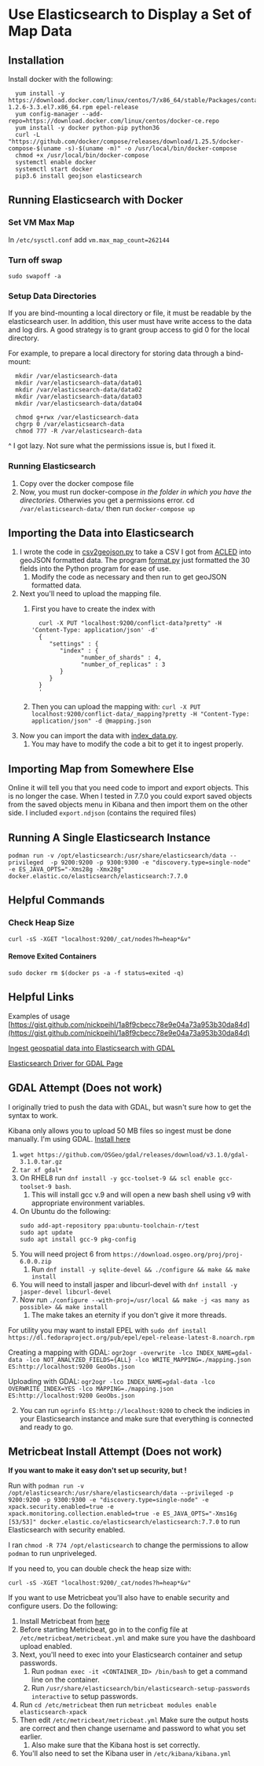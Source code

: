 # Use Elasticsearch to Display a Set of Map Data

## Installation

Install docker with the following:

      yum install -y https://download.docker.com/linux/centos/7/x86_64/stable/Packages/containerd.io-1.2.6-3.3.el7.x86_64.rpm epel-release
      yum config-manager --add-repo=https://download.docker.com/linux/centos/docker-ce.repo
      yum install -y docker python-pip python36
      curl -L "https://github.com/docker/compose/releases/download/1.25.5/docker-compose-$(uname -s)-$(uname -m)" -o /usr/local/bin/docker-compose
      chmod +x /usr/local/bin/docker-compose
      systemctl enable docker
      systemctl start docker
      pip3.6 install geojson elasticsearch

## Running Elasticsearch with Docker

### Set VM Max Map

In `/etc/sysctl.conf` add `vm.max_map_count=262144`

### Turn off swap

`sudo swapoff -a`

### Setup Data Directories

If you are bind-mounting a local directory or file, it must be readable by the elasticsearch user. In addition, this user must have write access to the data and log dirs. A good strategy is to grant group access to gid 0 for the local directory.

For example, to prepare a local directory for storing data through a bind-mount:

      mkdir /var/elasticsearch-data
      mkdir /var/elasticsearch-data/data01
      mkdir /var/elasticsearch-data/data02
      mkdir /var/elasticsearch-data/data03
      mkdir /var/elasticsearch-data/data04

      chmod g+rwx /var/elasticsearch-data
      chgrp 0 /var/elasticsearch-data
      chmod 777 -R /var/elasticsearch-data

^ I got lazy. Not sure what the permissions issue is, but I fixed it.


### Running Elasticsearch

1. Copy over the docker compose file
2. Now, you must run docker-compose *in the folder in which you have the directories*. Otherwies you get a permissions error. cd `/var/elasticsearch-data/` then run `docker-compose up`

## Importing the Data into Elasticsearch

1. I wrote the code in [csv2geojson.py](./code/csv2geojson.py) to take a CSV I got from [ACLED](https://acleddata.com/) into geoJSON formatted data. The program [format.py](./code/format.py) just formatted the 30 fields into the Python program for ease of use.
   1. Modify the code as necessary and then run to get geoJSON formatted data.
2. Next you'll need to upload the mapping file.
   1. First you have to create the index with

            curl -X PUT "localhost:9200/conflict-data?pretty" -H 'Content-Type: application/json' -d'
            {
               "settings" : {
                  "index" : {
                        "number_of_shards" : 4, 
                        "number_of_replicas" : 3
                  }
               }
            }
            '

   2. Then you can upload the mapping with: `curl -X PUT localhost:9200/conflict-data/_mapping?pretty -H "Content-Type: application/json" -d @mapping.json`
3. Now you can import the data with [index_data.py](code/index_data.py).
   1. You may have to modify the code a bit to get it to ingest properly.

## Importing Map from Somewhere Else

Online it will tell you that you need code to import and export objects. This is
no longer the case. When I tested in 7.7.0 you could export saved objects from
the saved objects menu in Kibana and then import them on the other side. I included
`export.ndjson` (contains the required files)

## Running A Single Elasticsearch Instance

`podman run -v /opt/elasticsearch:/usr/share/elasticsearch/data --privileged  -p 9200:9200 -p 9300:9300 -e "discovery.type=single-node" -e ES_JAVA_OPTS="-Xms28g -Xmx28g" docker.elastic.co/elasticsearch/elasticsearch:7.7.0`

## Helpful Commands

### Check Heap Size

`curl -sS -XGET "localhost:9200/_cat/nodes?h=heap*&v"`

#### Remove Exited Containers

`sudo docker rm $(docker ps -a -f status=exited -q)`

## Helpful Links

Examples of usage [https://gist.github.com/nickpeihl/1a8f9cbecc78e9e04a73a953b30da84d](https://gist.github.com/nickpeihl/1a8f9cbecc78e9e04a73a953b30da84d)

[Ingest geospatial data into Elasticsearch with GDAL](https://www.elastic.co/blog/how-to-ingest-geospatial-data-into-elasticsearch-with-gdal)

[Elasticsearch Driver for GDAL Page](https://gdal.org/drivers/vector/elasticsearch.html)

## GDAL Attempt (Does not work)

I originally tried to push the data with GDAL, but wasn't sure how to get the syntax to work.

Kibana only allows you to upload 50 MB files so ingest must be done manually. I'm using GDAL. [Install here](https://trac.osgeo.org/gdal/wiki/DownloadingGdalBinaries)

   1. `wget https://github.com/OSGeo/gdal/releases/download/v3.1.0/gdal-3.1.0.tar.gz`
   2. `tar xf gdal*`
   3. On RHEL8 run `dnf install -y gcc-toolset-9 && scl enable gcc-toolset-9 bash`.
      1. This will install gcc v.9 and will open a new bash shell using v9 with appropriate environment variables.
   4. On Ubuntu do the following:
         ```
         sudo add-apt-repository ppa:ubuntu-toolchain-r/test
         sudo apt update
         sudo apt install gcc-9 pkg-config
         ```
   5. You will need project 6 from `https://download.osgeo.org/proj/proj-6.0.0.zip`
      1. Run `dnf install -y sqlite-devel && ./configure && make && make install`
   6. You will need to install jasper and libcurl-devel with `dnf install -y jasper-devel libcurl-devel`
   7. Now run `./configure --with-proj=/usr/local && make -j <as many as possible> && make install`
      1. The make takes an eternity if you don't give it more threads.

For utility you may want to install EPEL with `sudo dnf install https://dl.fedoraproject.org/pub/epel/epel-release-latest-8.noarch.rpm`

Creating a mapping with GDAL: `ogr2ogr -overwrite -lco INDEX_NAME=gdal-data -lco NOT_ANALYZED_FIELDS={ALL} -lco WRITE_MAPPING=./mapping.json ES:http://localhost:9200 GeoObs.json`

Uploading with GDAL: `ogr2ogr -lco INDEX_NAME=gdal-data -lco OVERWRITE_INDEX=YES -lco MAPPING=./mapping.json ES:http://localhost:9200 GeoObs.json`

2. You can run `ogrinfo ES:http://localhost:9200` to check the indicies in your Elasticsearch instance and make sure that everything is connected and ready to go.

## Metricbeat Install Attempt (Does not work)

**If you want to make it easy don't set up security, but !**

Run with `podman run -v /opt/elasticsearch:/usr/share/elasticsearch/data --privileged -p 9200:9200 -p 9300:9300 -e "discovery.type=single-node" -e xpack.security.enabled=true -e xpack.monitoring.collection.enabled=true -e ES_JAVA_OPTS="-Xms16g [53/53]" docker.elastic.co/elasticsearch/elasticsearch:7.7.0`
to run Elasticsearch with security enabled.

I ran `chmod -R 774 /opt/elasticsearch` to change the permissions to allow `podman`
to run unpriveleged.

If you need to, you can double check the heap size with:

`curl -sS -XGET "localhost:9200/_cat/nodes?h=heap*&v"`

If you want to use Metricbeat you'll also have to enable security and configure
users. Do the following:

1. Install Metricbeat from [here](https://www.elastic.co/guide/en/beats/metricbeat/current/metricbeat-installation.html)
2. Before starting Metricbeat, go in to the config file at `/etc/metricbeat/metricbeat.yml` and make sure you have the dashboard upload enabled.
3. Next, you'll need to exec into your Elasticsearch container and setup passwords.
   1. Run `podman exec -it <CONTAINER_ID> /bin/bash` to get a command line on the container.
   2. Run `/usr/share/elasticsearch/bin/elasticsearch-setup-passwords interactive` to setup passwords.
4. Run `cd /etc/metricbeat` then run `metricbeat modules enable elasticsearch-xpack`
5. Then edit `/etc/metricbeat/metricbeat.yml` Make sure the output hosts are correct and then change username and password to what you set earlier.
   1. Also make sure that the Kibana host is set correctly.
6. You'll also need to set the Kibana user in `/etc/kibana/kibana.yml`
